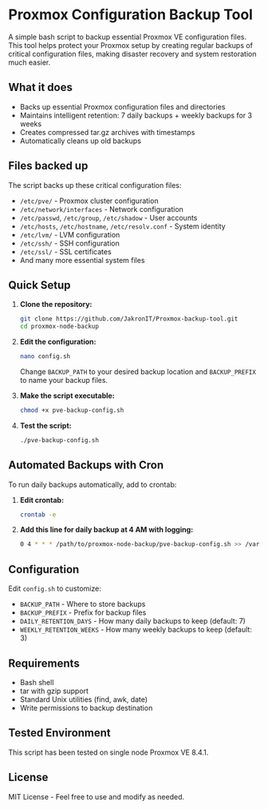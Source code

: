 # Proxmox Configuration Backup Tool

A simple bash script to backup essential Proxmox VE configuration files. This tool helps protect your Proxmox setup by creating regular backups of critical configuration files, making disaster recovery and system restoration much easier.

## What it does

- Backs up essential Proxmox configuration files and directories
- Maintains intelligent retention: 7 daily backups + weekly backups for 3 weeks
- Creates compressed tar.gz archives with timestamps
- Automatically cleans up old backups

## Files backed up

The script backs up these critical configuration files:
- `/etc/pve/` - Proxmox cluster configuration
- `/etc/network/interfaces` - Network configuration
- `/etc/passwd`, `/etc/group`, `/etc/shadow` - User accounts
- `/etc/hosts`, `/etc/hostname`, `/etc/resolv.conf` - System identity
- `/etc/lvm/` - LVM configuration
- `/etc/ssh/` - SSH configuration
- `/etc/ssl/` - SSL certificates
- And many more essential system files

## Quick Setup

1. **Clone the repository:**
   ```bash
   git clone https://github.com/JakronIT/Proxmox-backup-tool.git
   cd proxmox-node-backup
   ```

2. **Edit the configuration:**
   ```bash
   nano config.sh
   ```
   Change `BACKUP_PATH` to your desired backup location and `BACKUP_PREFIX` to name your backup files.

3. **Make the script executable:**
   ```bash
   chmod +x pve-backup-config.sh
   ```

4. **Test the script:**
   ```bash
   ./pve-backup-config.sh
   ```

## Automated Backups with Cron

To run daily backups automatically, add to crontab:

1. **Edit crontab:**
   ```bash
   crontab -e
   ```

2. **Add this line for daily backup at 4 AM with logging:**
   ```bash
   0 4 * * * /path/to/proxmox-node-backup/pve-backup-config.sh >> /var/log/pve-backup.log 2>&1
   ```


## Configuration

Edit `config.sh` to customize:
- `BACKUP_PATH` - Where to store backups
- `BACKUP_PREFIX` - Prefix for backup files
- `DAILY_RETENTION_DAYS` - How many daily backups to keep (default: 7)
- `WEEKLY_RETENTION_WEEKS` - How many weekly backups to keep (default: 3)

## Requirements

- Bash shell
- tar with gzip support
- Standard Unix utilities (find, awk, date)
- Write permissions to backup destination

## Tested Environment

This script has been tested on single node Proxmox VE 8.4.1.

## License

MIT License - Feel free to use and modify as needed.


